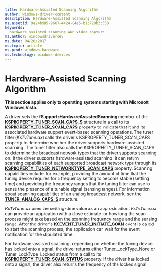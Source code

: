 ```yaml
---
title: Hardware-Assisted Scanning Algorithm
author: windows-driver-content
description: Hardware-Assisted Scanning Algorithm
ms.assetid: 9a24b985-9667-4424-84e5-b1c728b3c558
keywords:
- hardware-assisted scanning WDK video capture
ms.author: windowsdriverdev
ms.date: 04/20/2017
ms.topic: article
ms.prod: windows-hardware
ms.technology: windows-devices
---
```


# Hardware-Assisted Scanning Algorithm


**This section applies only to operating systems starting with Microsoft Windows Vista.**

A driver sets the **fSupportsHardwareAssistedScanning** member of the [**KSPROPERTY\_TUNER\_SCAN\_CAPS\_S**](https://msdn.microsoft.com/library/windows/hardware/ff565892) structure in a call to its [**KSPROPERTY\_TUNER\_SCAN\_CAPS**](https://msdn.microsoft.com/library/windows/hardware/ff565887) property to indicate that it and its associated hardware support event-based scanning operations. The tuner filter (*KsTvTune.ax*) calls the driver's KSPROPERTY\_TUNER\_SCAN\_CAPS property to determine whether the driver supports hardware-assisted scanning. The tuner filter also calls the KSPROPERTY\_TUNER\_SCAN\_CAPS to determine the broadcast network types that the driver supports scanning on. If the driver supports hardware-assisted scanning, it can return scanning capabilities of each supported broadcast network type through its [**KSPROPERTY\_TUNER\_NETWORKTYPE\_SCAN\_CAPS**](https://msdn.microsoft.com/library/windows/hardware/ff565881) property. Scanning capabilities include, for example, providing the amount of time that the tuning device requires for a frequency setting to become stable (settling time) and providing the frequency ranges that the tuning filter can use to sense the presence of a tunable signal (sensing ranges). For information about scanning capabilities of an analog broadcast network, see the [**TUNER\_ANALOG\_CAPS\_S**](https://msdn.microsoft.com/library/windows/hardware/ff568547) structure.

*KsTvTune.ax* uses the settling-time value as an approximation. *KsTvTune.ax* can provide an application with a close estimate for how long the scan process might take based on the scanning frequency range and the sensing range. After the driver's [**KSEVENT\_TUNER\_INITIATE\_SCAN**](https://msdn.microsoft.com/library/windows/hardware/ff561898) event is called to start the scanning process, the application can wait for the event notification for the stipulated time.

For hardware-assisted scanning, depending on whether the tuning device has locked onto a signal, the driver returns either Tuner\_LockType\_None or Tuner\_LockType\_Locked status from a call to its [**KSPROPERTY\_TUNER\_SCAN\_STATUS**](https://msdn.microsoft.com/library/windows/hardware/ff565893) property. If the driver has locked onto a signal, the driver also returns the frequency of the locked signal.

 

 




